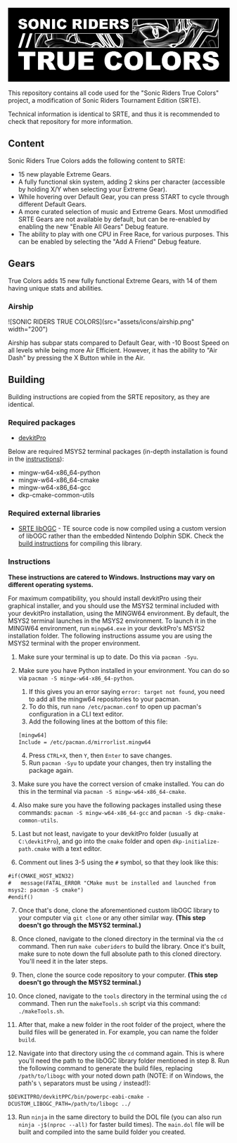 ![SONIC RIDERS TRUE COLORS](logo.png)

This repository contains all code used for the "Sonic Riders True Colors" project, a modification of Sonic Riders Tournament Edition (SRTE).

Technical information is identical to SRTE, and thus it is recommended to check that repository for more information.

## Content

Sonic Riders True Colors adds the following content to SRTE:
- 15 new playable Extreme Gears.
- A fully functional skin system, adding 2 skins per character (accessible by holding X/Y when selecting your Extreme Gear).
- While hovering over Default Gear, you can press START to cycle through different Default Gears.
- A more curated selection of music and Extreme Gears. Most unmodified SRTE Gears are not available by default, but can be re-enabled by enabling the new "Enable All Gears" Debug feature.
- The ability to play with one CPU in Free Race, for various purposes. This can be enabled by selecting the "Add A Friend" Debug feature.

## Gears

True Colors adds 15 new fully functional Extreme Gears, with 14 of them having unique stats and abilities.

### Airship

![SONIC RIDERS TRUE COLORS](src="assets/icons/airship.png" width="200")

Airship has subpar stats compared to Default Gear, with -10 Boost Speed on all levels while being more Air Efficient. However, it has the ability to "Air Dash" by pressing the X Button while in the Air.

## Building

Building instructions are copied from the SRTE repository, as they are identical.

### Required packages

* [devkitPro](https://devkitpro.org/wiki/Getting_Started)

Below are required MSYS2 terminal packages (in-depth installation is found in the [instructions](#instructions)):
* mingw-w64-x86_64-python
* mingw-w64-x86_64-cmake
* mingw-w64-x86_64-gcc
* dkp-cmake-common-utils

### Required external libraries

* [SRTE libOGC](https://github.com/Sonic-Riders-Tournament-Edition/libogc-srte) - TE source code is now compiled using a custom version of libOGC rather than the embedded Nintendo Dolphin SDK. Check the [build instructions](#instructions) for compiling this library.

### Instructions

**These instructions are catered to Windows. Instructions may vary on different operating systems.**

For maximum compatibility, you should install devkitPro using their graphical installer, and you should use the MSYS2 terminal included with your devkitPro installation, using the MINGW64 environment. By default, the MSYS2 terminal launches in the MSYS2 environment. To launch it in the MINGW64 environment, run `mingw64.exe` in your devkitPro's MSYS2 installation folder. The following instructions assume you are using the MSYS2 terminal with the proper environment.

1. Make sure your terminal is up to date. Do this via `pacman -Syu`.

2. Make sure you have Python installed in your environment. You can do so via `pacman -S mingw-w64-x86_64-python`.
    1. If this gives you an error saying `error: target not found`, you need to add all the mingw64 repositories to your pacman.
    2. To do this, run `nano /etc/pacman.conf` to open up pacman's configuration in a CLI text editor.
    3. Add the following lines at the bottom of this file:
    ```
    [mingw64]
    Include = /etc/pacman.d/mirrorlist.mingw64
    ```
    4. Press `CTRL+X`, then `Y`, then `Enter` to save changes.
    5. Run `pacman -Syu` to update your changes, then try installing the package again.

3. Make sure you have the correct version of cmake installed. You can do this in the terminal via `pacman -S mingw-w64-x86_64-cmake`.

4. Also make sure you have the following packages installed using these commands: `pacman -S mingw-w64-x86_64-gcc` and `pacman -S dkp-cmake-common-utils`.

5. Last but not least, navigate to your devkitPro folder (usually at `C:\devkitPro`), and go into the `cmake` folder and open `dkp-initialize-path.cmake` with a text editor.

6. Comment out lines 3-5 using the `#` symbol, so that they look like this:
```
#if(CMAKE_HOST_WIN32)
#	message(FATAL_ERROR "CMake must be installed and launched from msys2: pacman -S cmake")
#endif()
```

7. Once that's done, clone the aforementioned custom libOGC library to your computer via `git clone` or any other similar way. **(This step doesn't go through the MSYS2 terminal.)**

8. Once cloned, navigate to the cloned directory in the terminal via the `cd` command. Then run `make cuberiders` to build the library. Once it's built, make sure to note down the full absolute path to this cloned directory. You'll need it in the later steps.

9. Then, clone the source code repository to your computer. **(This step doesn't go through the MSYS2 terminal.)**

10. Once cloned, navigate to the `tools` directory in the terminal using the `cd` command. Then run the `makeTools.sh` script via this command: `./makeTools.sh`.

11. After that, make a new folder in the root folder of the project, where the build files will be generated in. For example, you can name the folder `build`.

12. Navigate into that directory using the `cd` command again. This is where you'll need the path to the libOGC library folder mentioned in step 8. Run the following command to generate the build files, replacing `/path/to/libogc` with your noted down path (NOTE: if on Windows, the path's `\` separators must be using `/` instead!): 
```
$DEVKITPRO/devkitPPC/bin/powerpc-eabi-cmake -DCUSTOM_LIBOGC_PATH=/path/to/libogc ../
```

13. Run `ninja` in the same directory to build the DOL file (you can also run `ninja -j$(nproc --all)` for faster build times). The `main.dol` file will be built and compiled into the same build folder you created.

